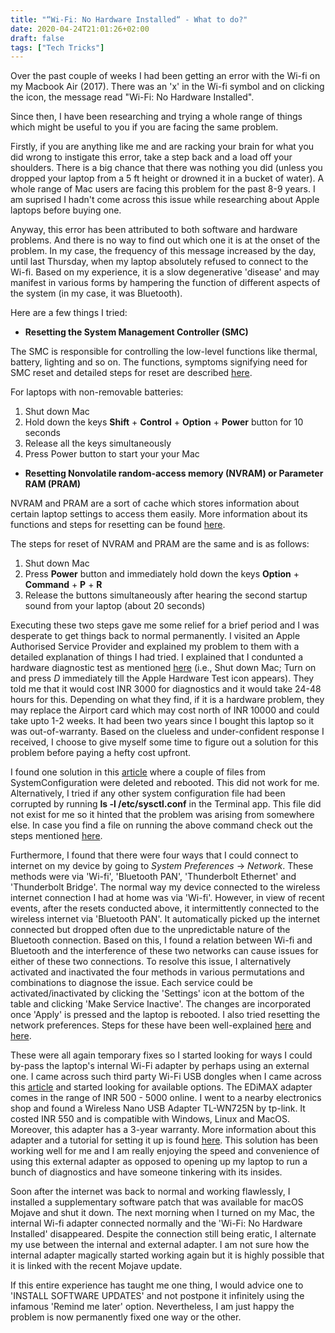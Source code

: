 ```yaml
---
title: "“Wi-Fi: No Hardware Installed“ - What to do?"
date: 2020-04-24T21:01:26+02:00
draft: false
tags: ["Tech Tricks"]
---
```


Over the past couple of weeks I had been getting an error with the Wi-fi on my Macbook Air (2017). There was an 'x' in the Wi-fi symbol and on clicking the icon, the message read "Wi-Fi: No Hardware Installed".

Since then, I have been researching and trying a whole range of things which might be useful to you if you are facing the same problem.

Firstly, if you are anything like me and are racking your brain for what you did wrong to instigate this error, take a step back and a load off your shoulders. There is a big chance that there was nothing you did (unless you dropped your laptop from a 5 ft height or drowned it in a bucket of water). A whole range of Mac users are facing this problem for the past 8-9 years. I am suprised I hadn't come across this issue while researching about Apple laptops before buying one.

Anyway, this error has been attributed to both software and hardware problems. And there is no way to find out which one it is at the onset of the problem. In my case, the frequency of this message increased by the day, until last Thursday, when my laptop absolutely refused to connect to the Wi-fi. Based on my experience, it is a slow degenerative 'disease' and may manifest in various forms by hampering the function of different aspects of the system (in my case, it was Bluetooth). 

Here are a few things I tried: 

* **Resetting the System Management Controller (SMC)**

The SMC is responsible for controlling the low-level functions like thermal, battery, lighting and so on. The functions, symptoms signifying need for SMC reset and detailed steps for reset are described [here](https://support.apple.com/en-in/HT201295).

For laptops with non-removable batteries:

1. Shut down Mac
2. Hold down the keys **Shift** + **Control** + **Option** + **Power** button for 10 seconds
3. Release all the keys simultaneously 
4. Press Power button to start your your Mac


* **Resetting Nonvolatile random-access memory (NVRAM) or Parameter RAM (PRAM)**

NVRAM and PRAM are a sort of cache which stores information about certain laptop settings to access them easily. More information about its functions and steps for resetting can be found [here](https://support.apple.com/en-in/HT204063).

The steps for reset of NVRAM and PRAM are the same and is as follows: 

1. Shut down Mac
2. Press **Power** button and immediately hold down the keys **Option** + **Command** + **P** + **R**
3. Release the buttons simultaneously after hearing the second startup sound from your laptop (about 20 seconds)

Executing these two steps gave me some relief for a brief period and I was desperate to get things back to normal permanently. I visited an Apple Authorised Service Provider and explained my problem to them with a detailed explanation of things I had tried. I explained that I condunted a hardware diagnostic test as mentioned [here](https://support.apple.com/en-in/HT201257) (i.e., Shut down Mac; Turn on and press *D* immediately till the Apple Hardware Test icon appears). They told me that it would cost INR 3000 for diagnostics and it would take 24-48 hours for this. Depending on what they find, if it is a hardware problem, they may replace the Airport card which may cost north of INR 10000 and could take upto 1-2 weeks. It had been two years since I bought this laptop so it was out-of-warranty. Based on the clueless and under-confident response I received, I choose to give myself some time to figure out a solution for this problem before paying a hefty cost upfront.

I found one solution in this [article](https://medium.com/@ArpadKun/os-x-mojave-wifi-no-hardware-installed-69783ee2e180) where a couple of files from SystemConfiguration were deleted and rebooted. This did not work for me. Alternatively, I tried if any other system configuration file had been corrupted by running **ls -l /etc/sysctl.conf** in the Terminal app. This file did not exist for me so it hinted that the problem was arising from somewhere else. In case you find a file on running the above command check out the steps mentioned [here](https://macreports.com/macos-wifi-no-hardware-installed-error-fix/).


Furthermore, I found that there were four ways that I could connect to internet on my device by going to *System Preferences* -> *Network*. These methods were via 'Wi-fi', 'Bluetooth PAN', 'Thunderbolt Ethernet' and 'Thunderbolt Bridge'. The normal way my device connected to the wireless internet connection I had at home was via 'Wi-fi'. However, in view of recent events, after the resets conducted above, it intermittently connected to the wireless internet via 'Bluetooth PAN'. It automatically picked up the internet connected but dropped often due to the unpredictable nature of the Bluetooth connection. Based on this, I found a relation between Wi-fi and Bluetooth and the interference of these two networks can cause issues for either of these two connections. To resolve this issue, I alternatively activated and inactivated the four methods in various permutations and combinations to diagnose the issue. Each service could be activated/inactivated by clicking the 'Settings' icon at the bottom of the table and clicking 'Make Service Inactive'. The changes are incorporated once 'Apply' is pressed and the laptop is rebooted. I also tried resetting the network preferences. Steps for these have been well-explained [here](https://macreports.com/macos-wifi-no-hardware-installed-error-fix/) and [here](https://www.chriswrites.com/how-to-fix-wifi-connection-problems-in-mac-os-x-lion/). 

These were all again temporary fixes so I started looking for ways I could by-pass the laptop's internal Wi-Fi adapter by perhaps using an external one. I came across such third party Wi-Fi USB dongles when I came across this [article](https://www.macworld.com/article/3187363/edimax-ac1200-dual-band-wi-fi-usb-adapter-review-solve-your-macs-broken-wi-fi-hardware-problem.html) and started looking for available options. The EDiMAX adapter comes in the range of INR 500 - 5000 online. I went to a nearby electronics shop and found a Wireless Nano USB Adapter TL-WN725N by tp-link. It costed INR 550 and is compatible with Windows, Linux and MacOS. Moreover, this adapter has a 3-year warranty. More information about this adapter and a tutorial for setting it up is found [here](https://www.techsupportall.com/tp-link-150mbps-wireless-n-nano-usb-adapter-driver-download-tl-wn725n/). This solution has been working well for me and I am really enjoying the speed and convenience of using this external adapter as opposed to opening up my laptop to run a bunch of diagnostics and have someone tinkering with its insides.

Soon after the internet was back to normal and working flawlessly, I installed a supplementary software patch that was available for macOS Mojave and shut it down. The next morning when I turned on my Mac, the internal Wi-fi adapter connected normally and the 'Wi-Fi: No Hardware Installed' disappeared. Despite the connection still being eratic, I alternate my use between the internal and external adapter. I am not sure how the internal adapter magically started working again but it is highly possible that it is linked with the recent Mojave update. 

If this entire experience has taught me one thing, I would advice one to 'INSTALL SOFTWARE UPDATES' and not postpone it infinitely using the infamous 'Remind me later' option. Nevertheless, I am just happy the problem is now permanently fixed one way or the other.
